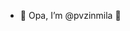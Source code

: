 - 👋 Opa, I’m @pvzinmila
  💞️

<!---
pvzinmila/pvzinmila is a ✨ special ✨ repository because its `README.md` (this file) appears on your GitHub profile.
You can click the Preview link to take a look at your changes.
--->
